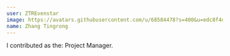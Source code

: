 ```yaml
---
user: ZTREvenstar
image: https://avatars.githubusercontent.com/u/68584478?s=400&u=edc8f4de21ccd7e43ee3bfed356b965f19bd8748&v=4
name: Zhang Tingrong
---
```

I contributed as the: Project Manager.

